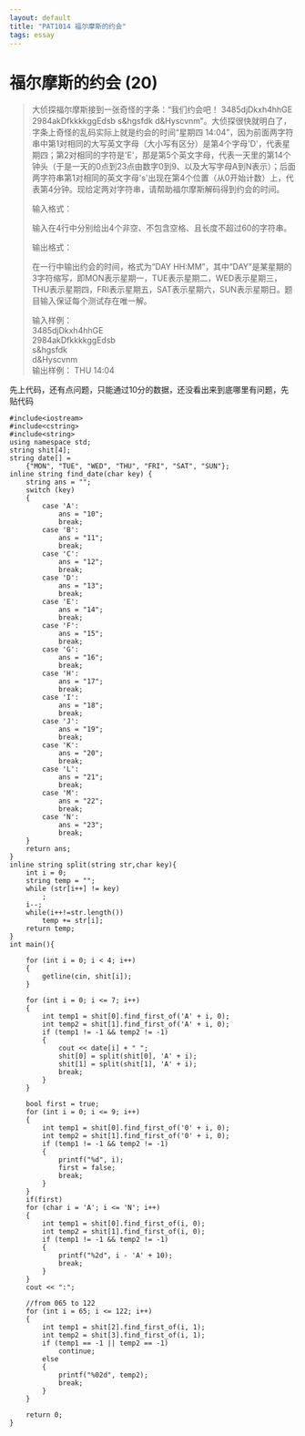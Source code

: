 ```yaml
---
layout: default
title: "PAT1014 福尔摩斯的约会"
tags: essay
---
```

# 福尔摩斯的约会 (20)

> 大侦探福尔摩斯接到一张奇怪的字条：“我们约会吧！ 3485djDkxh4hhGE 2984akDfkkkkggEdsb s&hgsfdk d&Hyscvnm”。大侦探很快就明白了，字条上奇怪的乱码实际上就是约会的时间“星期四 14:04”，因为前面两字符串中第1对相同的大写英文字母（大小写有区分）是第4个字母'D'，代表星期四；第2对相同的字符是'E'，那是第5个英文字母，代表一天里的第14个钟头（于是一天的0点到23点由数字0到9、以及大写字母A到N表示）；后面两字符串第1对相同的英文字母's'出现在第4个位置（从0开始计数）上，代表第4分钟。现给定两对字符串，请帮助福尔摩斯解码得到约会的时间。
>
> 输入格式：
>
> 输入在4行中分别给出4个非空、不包含空格、且长度不超过60的字符串。
>
> 输出格式：
>
> 在一行中输出约会的时间，格式为“DAY HH:MM”，其中“DAY”是某星期的3字符缩写，即MON表示星期一，TUE表示星期二，WED表示星期三，THU表示星期四，FRI表示星期五，SAT表示星期六，SUN表示星期日。题目输入保证每个测试存在唯一解。
>
> 输入样例：  
> 3485djDkxh4hhGE  
> 2984akDfkkkkggEdsb  
> s&hgsfdk  
> d&Hyscvnm  
> 输出样例：
> THU 14:04

先上代码，还有点问题，只能通过10分的数据，还没看出来到底哪里有问题，先贴代码
```
#include<iostream>
#include<cstring>
#include<string>
using namespace std;
string shit[4];
string date[] =
    {"MON", "TUE", "WED", "THU", "FRI", "SAT", "SUN"};
inline string find_date(char key) {
    string ans = "";
    switch (key) 
    {
        case 'A':
            ans = "10";
            break;
        case 'B':
            ans = "11";
            break;
        case 'C':
            ans = "12";
            break;
        case 'D':
            ans = "13";
            break;
        case 'E':
            ans = "14";
            break;
        case 'F':
            ans = "15";
            break;
        case 'G':
            ans = "16";
            break;
        case 'H':
            ans = "17";
            break;
        case 'I':
            ans = "18";
            break;
        case 'J':
            ans = "19";
            break;
        case 'K':
            ans = "20";
            break;
        case 'L':
            ans = "21";
            break;
        case 'M':
            ans = "22";
            break;
        case 'N':
            ans = "23";
            break;
    }
    return ans;
}
inline string split(string str,char key){
    int i = 0;
    string temp = "";
    while (str[i++] != key)
        ;
    i--;
    while(i++!=str.length())
        temp += str[i];
    return temp;
}
int main(){

    for (int i = 0; i < 4; i++)
    {
        getline(cin, shit[i]);
    }

    for (int i = 0; i <= 7; i++)
    {
        int temp1 = shit[0].find_first_of('A' + i, 0);
        int temp2 = shit[1].find_first_of('A' + i, 0);
        if (temp1 != -1 && temp2 != -1)
        {
            cout << date[i] + " ";
            shit[0] = split(shit[0], 'A' + i);
            shit[1] = split(shit[1], 'A' + i);
            break;
        }
    }

    bool first = true;
    for (int i = 0; i <= 9; i++)
    {
        int temp1 = shit[0].find_first_of('0' + i, 0);
        int temp2 = shit[1].find_first_of('0' + i, 0);
        if (temp1 != -1 && temp2 != -1)
        {
            printf("%d", i);
            first = false;
            break;
        }
    }
    if(first)
    for (char i = 'A'; i <= 'N'; i++)
    {
        int temp1 = shit[0].find_first_of(i, 0);
        int temp2 = shit[1].find_first_of(i, 0);
        if (temp1 != -1 && temp2 != -1)
        {
            printf("%2d", i - 'A' + 10);
            break;
        }
    }
    cout << ":";

    //from 065 to 122
    for (int i = 65; i <= 122; i++)
    {
        int temp1 = shit[2].find_first_of(i, 1);
        int temp2 = shit[3].find_first_of(i, 1);
        if (temp1 == -1 || temp2 == -1)
            continue;
        else
        {
            printf("%02d", temp2);
            break;
        }
    }

    return 0;
}
```